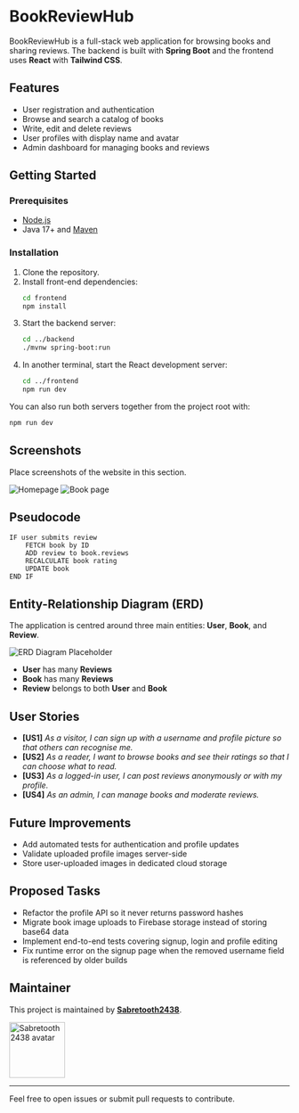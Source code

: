 # BookReviewHub

BookReviewHub is a full-stack web application for browsing books and sharing reviews. The backend is built with **Spring Boot** and the frontend uses **React** with **Tailwind CSS**.

## Features
- User registration and authentication
- Browse and search a catalog of books
- Write, edit and delete reviews
- User profiles with display name and avatar
- Admin dashboard for managing books and reviews

## Getting Started

### Prerequisites
- [Node.js](https://nodejs.org)
- Java 17+ and [Maven](https://maven.apache.org)

### Installation
1. Clone the repository.
2. Install front-end dependencies:
   ```bash
   cd frontend
   npm install
   ```
3. Start the backend server:
   ```bash
   cd ../backend
   ./mvnw spring-boot:run
   ```
4. In another terminal, start the React development server:
   ```bash
   cd ../frontend
   npm run dev
   ```

You can also run both servers together from the project root with:
```bash
npm run dev
```

## Screenshots
Place screenshots of the website in this section.

![Homepage](./path/to/homepage.png)
![Book page](./path/to/book-page.png)

## Pseudocode

```plaintext
IF user submits review
    FETCH book by ID
    ADD review to book.reviews
    RECALCULATE book rating
    UPDATE book
END IF
```

## Entity-Relationship Diagram (ERD)

The application is centred around three main entities: **User**, **Book**, and **Review**.

![ERD Diagram Placeholder](./path/to/erd-image.png)

- **User** has many **Reviews**
- **Book** has many **Reviews**
- **Review** belongs to both **User** and **Book**

## User Stories

- **[US1]** _As a visitor, I can sign up with a username and profile picture so that others can recognise me._
- **[US2]** _As a reader, I want to browse books and see their ratings so that I can choose what to read._
- **[US3]** _As a logged-in user, I can post reviews anonymously or with my profile._
- **[US4]** _As an admin, I can manage books and moderate reviews._

## Future Improvements

- Add automated tests for authentication and profile updates
- Validate uploaded profile images server-side
- Store user-uploaded images in dedicated cloud storage

## Proposed Tasks

- Refactor the profile API so it never returns password hashes
- Migrate book image uploads to Firebase storage instead of storing base64 data
- Implement end-to-end tests covering signup, login and profile editing
- Fix runtime error on the signup page when the removed username field is
  referenced by older builds

## Maintainer
This project is maintained by [**Sabretooth2438**](https://github.com/Sabretooth2438).

<img src="https://github.com/Sabretooth2438.png" width="100" alt="Sabretooth2438 avatar" />

---

Feel free to open issues or submit pull requests to contribute.
